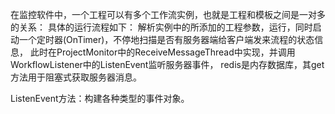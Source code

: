 在监控软件中，一个工程可以有多个工作流实例，也就是工程和模板之间是一对多的关系：
具体的运行流程如下：
解析实例中的所添加的工程参数，运行，同时启动一个定时器(OnTimer)，不停地扫描是否有服务器端给客户端发来流程的状态信息，
此时在ProjectMonitor中的ReceiveMessageThread中实现，并调用WorkflowListener中的ListenEvent监听服务器事件，
redis是内存数据库，其get方法用于阻塞式获取服务器消息。

ListenEvent方法：构建各种类型的事件对象。
